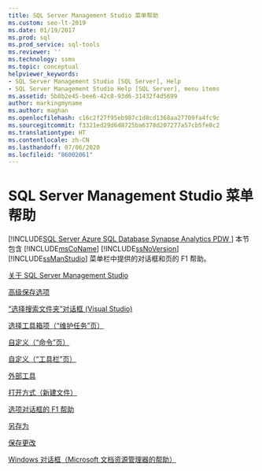 ```yaml
---
title: SQL Server Management Studio 菜单帮助
ms.custom: seo-lt-2019
ms.date: 01/19/2017
ms.prod: sql
ms.prod_service: sql-tools
ms.reviewer: ''
ms.technology: ssms
ms.topic: conceptual
helpviewer_keywords:
- SQL Server Management Studio [SQL Server], Help
- SQL Server Management Studio Help [SQL Server], menu items
ms.assetid: 5b8b2e45-bee6-42c8-93d6-31432f4d5699
author: markingmyname
ms.author: maghan
ms.openlocfilehash: c16c2f27f95eb987c1d8cd1368aa27709fa4fc9c
ms.sourcegitcommit: f3321ed29d6d8725ba6378d207277a57cb5fe8c2
ms.translationtype: HT
ms.contentlocale: zh-CN
ms.lasthandoff: 07/06/2020
ms.locfileid: "86002061"
---
```

# <a name="sql-server-management-studio-menu-help"></a>SQL Server Management Studio 菜单帮助
[!INCLUDE[SQL Server Azure SQL Database Synapse Analytics PDW ](../../includes/applies-to-version/sql-asdb-asdbmi-asa-pdw.md)]
本节包含 [!INCLUDE[msCoName](../../includes/msconame_md.md)] [!INCLUDE[ssNoVersion](../../includes/ssnoversion-md.md)] [!INCLUDE[ssManStudio](../../includes/ssmanstudio-md.md)] 菜单栏中提供的对话框和页的 F1 帮助。  
  
[关于 SQL Server Management Studio](../../ssms/menu-help/about-sql-server-management-studio.md)  
  
[高级保存选项](../../ssms/menu-help/advanced-save-options.md)  
  
[“选择搜索文件夹”对话框 (Visual Studio)](../../ssms/menu-help/choose-search-folders-dialog-box-visual-studio.md)  
  
[选择工具箱项（“维护任务”页）](../../ssms/menu-help/choose-toolbox-items-maintenance-tasks-page.md)  
  
[自定义（“命令”页）](../../ssms/menu-help/customize-commands-page.md)  
  
[自定义（“工具栏”页）](../../ssms/menu-help/customize-toolbars-page.md)  
  
[外部工具](../../ssms/menu-help/external-tools.md)  
  
[打开方式（新建文件）](../../ssms/menu-help/open-with-new-file.md)  
  
[选项对话框的 F1 帮助](../../ssms/menu-help/options-dialog-boxes-f1-help.md)  
  
[另存为](../../ssms/menu-help/save-as.md)  
  
[保存更改](../../ssms/menu-help/save-changes.md)  
  
[Windows 对话框（Microsoft 文档资源管理器的帮助）](../../ssms/menu-help/windows-dialog-box-microsoft-document-explorer-help.md)  
  
